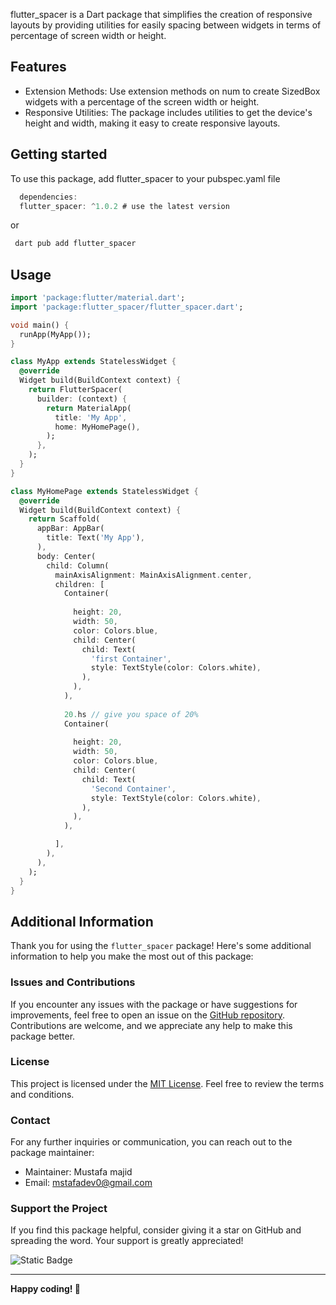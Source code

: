 flutter_spacer is a Dart package that simplifies the creation of responsive layouts by providing utilities for easily spacing between widgets in terms of percentage of screen width or height.


## Features

- Extension Methods: Use extension methods on num to create SizedBox widgets with a percentage of the screen width or height.
- Responsive Utilities: The package includes utilities to get the device's height and width, making it easy to create responsive layouts.

## Getting started

To use this package, add flutter_spacer to your pubspec.yaml file

```dart
  dependencies:
  flutter_spacer: ^1.0.2 # use the latest version
```
or
```dart
 dart pub add flutter_spacer
```



## Usage

```dart
import 'package:flutter/material.dart';
import 'package:flutter_spacer/flutter_spacer.dart';

void main() {
  runApp(MyApp());
}

class MyApp extends StatelessWidget {
  @override
  Widget build(BuildContext context) {
    return FlutterSpacer(
      builder: (context) {
        return MaterialApp(
          title: 'My App',
          home: MyHomePage(),
        );
      },
    );
  }
}

class MyHomePage extends StatelessWidget {
  @override
  Widget build(BuildContext context) {
    return Scaffold(
      appBar: AppBar(
        title: Text('My App'),
      ),
      body: Center(
        child: Column(
          mainAxisAlignment: MainAxisAlignment.center,
          children: [
            Container(
          
              height: 20,
              width: 50,
              color: Colors.blue,
              child: Center(
                child: Text(
                  'first Container',
                  style: TextStyle(color: Colors.white),
                ),
              ),
            ),
            
            20.hs // give you space of 20%
            Container(
          
              height: 20,
              width: 50,
              color: Colors.blue,
              child: Center(
                child: Text(
                  'Second Container',
                  style: TextStyle(color: Colors.white),
                ),
              ),
            ),

          ],
        ),
      ),
    );
  }
}

```
## Additional Information

Thank you for using the `flutter_spacer` package! Here's some additional information to help you make the most out of this package:


### Issues and Contributions

If you encounter any issues with the package or have suggestions for improvements, feel free to open an issue on the [GitHub repository](https://github.com/mstafamajid/Spacer). Contributions are welcome, and we appreciate any help to make this package better.


### License

This project is licensed under the [MIT License](LICENSE). Feel free to review the terms and conditions.

### Contact

For any further inquiries or communication, you can reach out to the package maintainer:

- Maintainer: Mustafa majid
- Email: mstafadev0@gmail.com

### Support the Project

If you find this package helpful, consider giving it a star on GitHub and spreading the word. Your support is greatly appreciated!

![Static Badge](https://img.shields.io/badge/flutter_spacer-blue?style=flat-square&link=https%3A%2F%2Fgithub.com%2Fmstafamajid%2FSpacer&link=https%3A%2F%2Fgithub.com%2Fmstafamajid%2FSpacer)


---

**Happy coding! 🚀**
